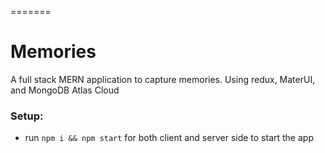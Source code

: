 
=======
# Memories
A full stack MERN application to capture memories. 
Using redux, MaterUI, and MongoDB Atlas Cloud

### Setup:
- run ```npm i && npm start``` for both client and server side to start the app

